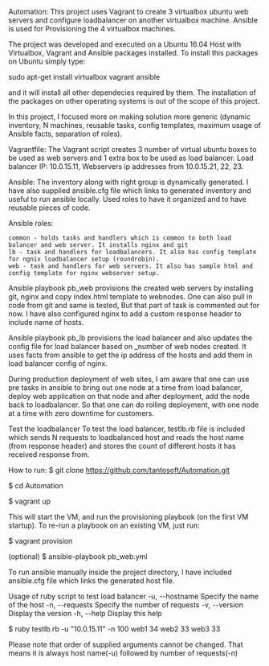 Automation: This project uses Vagrant to create 3 virtualbox ubuntu web servers and configure loadbalancer on another virtualbox machine. Ansible is used for Provisioning the 4 virtualbox machines.

The project was developed and executed on a Ubuntu 16.04 Host with Virtualbox, Vagrant and Ansible packages installed. To install this packages on Ubuntu simply type:

sudo apt-get install virtualbox vagrant ansible

and it will install all other dependecies required by them. The installation of the packages on other operating systems is out of the scope of this project.

In this project, I focused more on making solution more generic (dynamic inventory, N machines, reusable tasks, config templates, maximum usage of Ansible facts, separation of roles).

Vagrantfile: The Vagrant script creates 3 number of virtual ubuntu boxes to be used as web servers and 1 extra box to be used as load balancer. Load balancer IP: 10.0.15.11, Webservers ip addresses from 10.0.15.21, 22, 23.

Ansible: The inventory along with right group is dynamically generated. I have also supplied ansible.cfg file which links to generated inventory and useful to run ansible locally. Used roles to have it organized and to have reusable pieces of code.

Ansible roles:

    common - holds tasks and handlers which is common to both load balancer and web server. It installs nginx and git
    lb - task and handlers for loadbalancers. It also has config template for ngnix loadbalancer setup (roundrobin).
    web - task and handlers for web servers. It also has sample html and config template for nginx webserver setup.

Ansible playbook pb_web provisions the created web servers by installing git, nginx and copy index.html template to webnodes. One can also pull in code from git and same is tested, But that part of task is commented out for now. I have also configured nginx to add a custom response header to include name of hosts.

Ansible playbook pb_lb provisions the load balancer and also updates the config file for load balancer based on _number of web nodes created. It uses facts from ansible to get the ip address of the hosts and add them in load balancer config of nginx.

During production deployment of web sites, I am aware that one can use pre tasks in ansible to bring out one node at a time from load balancer, deploy web application on that node and after deployment, add the node back to loadbalancer. So that one can do rolling deployment, with one node at a time with zero downtime for customers.

Test the loadbalancer
To test the load balancer, testlb.rb file is included which sends N requests to loadbalanced host and reads the host name (from response header) and stores the count of different hosts it has received response from.

How to run:
$ git clone https://github.com/tantosoft/Automation.git

$ cd Automation

$ vagrant up

This will start the VM, and run the provisioning playbook (on the first VM startup). To re-run a playbook on an existing VM, just run:

$ vagrant provision

(optional) $ ansible-playbook pb_web.yml

To run ansible manually inside the project directory, I have included ansible.cfg file which links the generated host file.

Usage of ruby script to test load balancer -u, --hostname Specify the name of the host -n, --requests Specify the number of requests -v, --version Display the version -h, --help Display this help

$ ruby testlb.rb -u "10.0.15.11" -n 100 web1 34 web2 33 web3 33

Please note that order of supplied arguments cannot be changed. That means it is always host name(-u) followed by number of requests(-n)

